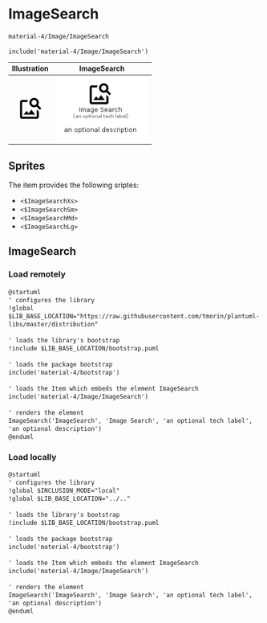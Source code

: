 # ImageSearch


```text
material-4/Image/ImageSearch
```

```text
include('material-4/Image/ImageSearch')
```



| Illustration | ImageSearch |
| :---: | :---: |
| ![illustration for Illustration](../../material-4/Image/ImageSearch.png) | ![illustration for ImageSearch](../../material-4/Image/ImageSearch.Local.png) |



## Sprites
The item provides the following sriptes:

- `<$ImageSearchXs>`
- `<$ImageSearchSm>`
- `<$ImageSearchMd>`
- `<$ImageSearchLg>`





## ImageSearch

### Load remotely
```plantuml
@startuml
' configures the library
!global $LIB_BASE_LOCATION="https://raw.githubusercontent.com/tmorin/plantuml-libs/master/distribution"

' loads the library's bootstrap
!include $LIB_BASE_LOCATION/bootstrap.puml

' loads the package bootstrap
include('material-4/bootstrap')

' loads the Item which embeds the element ImageSearch
include('material-4/Image/ImageSearch')

' renders the element
ImageSearch('ImageSearch', 'Image Search', 'an optional tech label', 'an optional description')
@enduml
```

### Load locally
```plantuml
@startuml
' configures the library
!global $INCLUSION_MODE="local"
!global $LIB_BASE_LOCATION="../.."

' loads the library's bootstrap
!include $LIB_BASE_LOCATION/bootstrap.puml

' loads the package bootstrap
include('material-4/bootstrap')

' loads the Item which embeds the element ImageSearch
include('material-4/Image/ImageSearch')

' renders the element
ImageSearch('ImageSearch', 'Image Search', 'an optional tech label', 'an optional description')
@enduml
```

